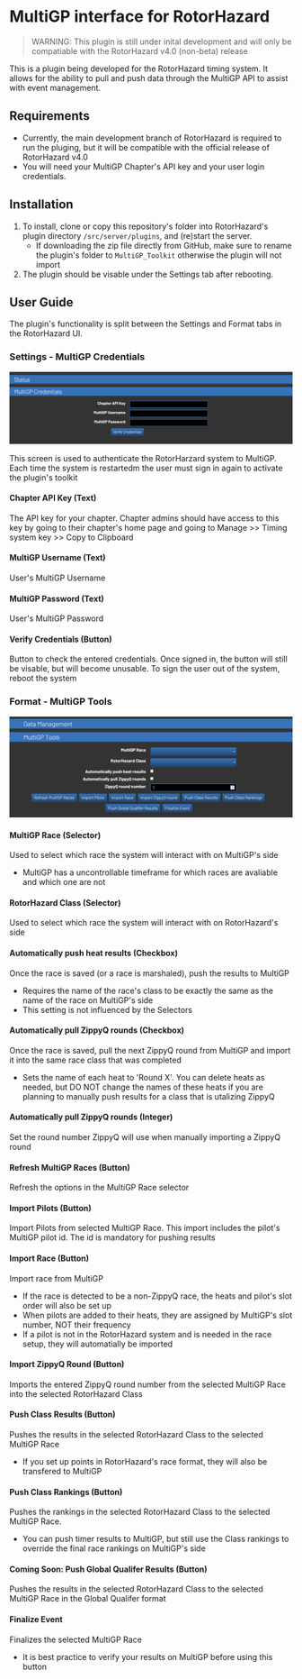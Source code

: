 # MultiGP interface for RotorHazard

> WARNING: This plugin is still under inital development and will only be compatiable with the RotorHazard v4.0 (non-beta) release

This is a plugin being developed for the RotorHazard timing system. It allows for the ability to pull and push data through the MultiGP API to assist with event management.

## Requirements

- Currently, the main development branch of RotorHazard is required to run the pluging, but it will be compatible with the official release of RotorHazard v4.0 
- You will need your MultiGP Chapter's API key and your user login credentials.

## Installation

1. To install, clone or copy this repository's folder into RotorHazard's plugin directory ```/src/server/plugins```, and (re)start the server.
    - If downloading the zip file directly from GitHub, make sure to rename the plugin's folder to ```MultiGP_Toolkit``` otherwise the plugin will not import
2. The plugin should be visable under the Settings tab after rebooting. 

## User Guide

The plugin's functionality is split between the Settings and Format tabs in the RotorHazard UI.

### Settings - MultiGP Credentials

![Credentials](docs/settings.png)

This screen is used to authenticate the RotorHarzard system to MultiGP. Each time the system is restartedm the user must sign in again to activate the plugin's toolkit

#### Chapter API Key (Text)
The API key for your chapter. Chapter admins should have access to this key by going to their chapter's home page and going to Manage >> Timing system key >> Copy to Clipboard

#### MultiGP Username (Text)
User's MultiGP Username

#### MultiGP Password (Text)
User's MultiGP Password

#### Verify Credentials (Button)
Button to check the entered credentials. Once signed in, the button will still be visable, but will become unusable. To sign the user out of the system, reboot the system

### Format - MultiGP Tools

![MultiGP Tools](docs/format.png)

#### MultiGP Race (Selector)
Used to select which race the system will interact with on MultiGP's side
- MultiGP has a uncontrollable timeframe for which races are avaliable and which one are not 

#### RotorHazard Class (Selector)
Used to select which race the system will interact with on RotorHazard's side

#### Automatically push heat results (Checkbox)
Once the race is saved (or a race is marshaled), push the results to MultiGP
- Requires the name of the race's class to be exactly the same as the name of the race on MultiGP's side
- This setting is not influenced by the Selectors

#### Automatically pull ZippyQ rounds (Checkbox)
Once the race is saved, pull the next ZippyQ round from MultiGP and import it into the same race class that was completed
- Sets the name of each heat to 'Round X'. You can delete heats as needed, but DO NOT change the names of these heats if you are planning to manually push results for a class that is utalizing ZippyQ

#### Automatically pull ZippyQ rounds (Integer)
Set the round number ZippyQ will use when manually importing a ZippyQ round

#### Refresh MultiGP Races (Button)
Refresh the options in the MultiGP Race selector

#### Import Pilots (Button)
Import Pilots from selected MultiGP Race. This import includes the pilot's MultiGP pilot id. The id is mandatory for pushing results

#### Import Race (Button)
Import race from MultiGP
- If the race is detected to be a non-ZippyQ race, the heats and pilot's slot order will also be set up
- When pilots are added to their heats, they are assigned by MultiGP's slot number, NOT their frequency
- If a pilot is not in the RotorHazard system and is needed in the race setup, they will automatially be imported

#### Import ZippyQ Round (Button)
Imports the entered ZippyQ round number from the selected MultiGP Race into the selected RotorHazard Class

#### Push Class Results (Button)
Pushes the results in the selected RotorHazard Class to the selected MultiGP Race
- If you set up points in RotorHazard's race format, they will also be transfered to MultiGP

#### Push Class Rankings (Button)
Pushes the rankings in the selected RotorHazard Class to the selected MultiGP Race.
- You can push timer results to MultiGP, but still use the Class rankings to override the final race rankings on MultiGP's side

#### Coming Soon: Push Global Qualifer Results (Button) 
Pushes the results in the selected RotorHazard Class to the selected MultiGP Race in the Global Qualifer format

#### Finalize Event
Finalizes the selected MultiGP Race
- It is best practice to verify your results on MultiGP before using this button